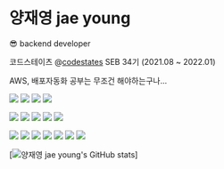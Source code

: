 # 양재영 jae young

😎️ backend developer

코드스테이츠 @[codestates](https://github.com/codestates) SEB 34기 (2021.08 ~ 2022.01)

AWS, 배포자동화 공부는 무조건 해야하는구나...

<img src="https://img.shields.io/badge/Javascript-F7DF1E?style=for-the-badge&logo=JavaScript&logoColor=white"> <img src="https://img.shields.io/badge/TypeScript-3178C6?style=for-the-badge&logo=TypeScript&logoColor=white"> <img src="https://img.shields.io/badge/React-61DAFB?style=for-the-badge&logo=React&logoColor=white">
<img src="https://img.shields.io/badge/Amazon AWS-232F3E?style=for-the-badge&logo=Amazon AWS&logoColor=white"/></a> 

<img src="https://img.shields.io/badge/Node.js-339933?style=for-the-badge&logo=Node.js&logoColor=white"> <img src="https://img.shields.io/badge/NestJS-E0234E?style=for-the-badge&logo=NestJS&logoColor=white"> <img src="https://img.shields.io/badge/MySQL-4479A1?style=for-the-badge&logo=MySQL&logoColor=white"> <img src="https://img.shields.io/badge/TypeORM-F24E1E?style=for-the-badge&logo=&logoColor=white"> <img src="https://img.shields.io/badge/Swagger-85EA2D?style=for-the-badge&logo=Swagger&logoColor=white">

<img src="https://img.shields.io/badge/Git-F05032?style=for-the-badge&logo=Git&logoColor=white"/></a> <img src="https://img.shields.io/badge/GitHub-181717?style=for-the-badge&logo=GitHub&logoColor=white"/></a> <img src="https://img.shields.io/badge/Discord-5865F2?style=for-the-badge&logo=Discord&logoColor=white"/></a> <img src="https://img.shields.io/badge/Notion-000000?style=for-the-badge&logo=Notion&logoColor=white"/></a> <img src="https://img.shields.io/badge/Visual Studio Code-007ACC?style=for-the-badge&logo=Visual Studio Code&logoColor=white"/></a> <img src="https://img.shields.io/badge/npm-CB3837?style=for-the-badge&logo=npm&logoColor=white"/></a> <img src="https://img.shields.io/badge/Postman-FF6C37?style=for-the-badge&logo=Postman&logoColor=white"/></a>


[![양재영 jae young's GitHub stats](https://github-readme-stats.vercel.app/api?username=jyang&&show_icons=true&theme=dracula)]
